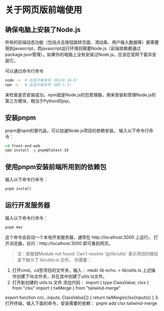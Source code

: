 # 关于网页版前端使用
## 确保电脑上安装了Node.js
所有的前端动态功能（包括点击按钮跳转页面、滑动条、用户输入数据等）都需要用到javascript，而javascript运行环境则需要Node.js（前端依赖都通过package.json管理）。如果你的电脑上没有安装过Node.js，应该在官网下载并安装它。

可以通过命令行命令
```bash
node -v  # 应显示版本号（如v18.16.0）
npm -v   # 应显示版本号（如9.5.1）
```
来检查是否安装成功。npm就是Node.js的包管理器，用来安装和管理Node.js的第三方模块，相当于Python的pip。

## 安装pnpm
pnpm是npm的替代品，可以加速Node.js项目的依赖安装。
输入以下命令行命令：
```bash
cd front-end-web
npm install -g pnpm@latest-10
```

## 使用pnpm安装前端所用到的依赖包
输入以下命令行命令：
```bash
pnpm install
```

## 运行开发服务器
输入以下命令行命令：
```bash
pnpm dev
```
这个命令会启动一个本地开发服务器，通常在 http://localhost:3000 上运行。
打开浏览器，访问：http://localhost:3000 即可看到网页。

> 注：若报错Module not found: Can't resolve '@/lib/utils'
表示项目的根目录下缺少了 lib/utils.ts 文件。
你需要：
  1. 打开cmd，cd至项目的文件夹，输入：
  mkdir lib
  echo. > lib/utils.ts
  上述操作创建了lib文件夹，并在其中创建了utils.ts文件。
  2. 打开新创建的 utils.ts 文件
   添加代码：
   import { type ClassValue, clsx } from "clsx"
   import { twMerge } from "tailwind-merge"
   
   export function cn(...inputs: ClassValue[]) {
    return twMerge(clsx(inputs))
    }
  3. 打开终端，输入下面的命令，安装需要的依赖：
   pnpm add clsx tailwind-merge